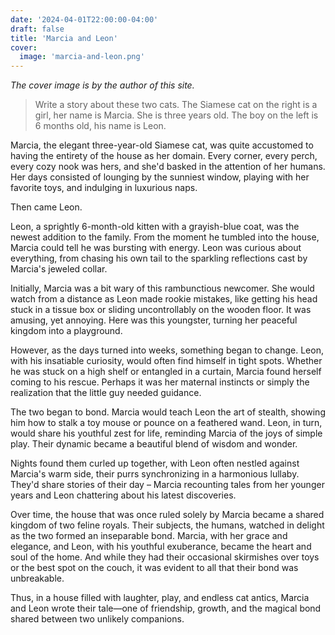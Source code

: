 ```yaml
---
date: '2024-04-01T22:00:00-04:00'
draft: false
title: 'Marcia and Leon'
cover:
  image: 'marcia-and-leon.png'
---
```


_The cover image is by the author of this site._

> Write a story about these two cats. The Siamese cat on the right is a girl, her name is Marcia. She is three years old. The boy on the left is 6 months old, his name is Leon.

Marcia, the elegant three-year-old Siamese cat, was quite accustomed to having the entirety of the house as her domain. Every corner, every perch, every cozy nook was hers, and she'd basked in the attention of her humans. Her days consisted of lounging by the sunniest window, playing with her favorite toys, and indulging in luxurious naps.

Then came Leon.

Leon, a sprightly 6-month-old kitten with a grayish-blue coat, was the newest addition to the family. From the moment he tumbled into the house, Marcia could tell he was bursting with energy. Leon was curious about everything, from chasing his own tail to the sparkling reflections cast by Marcia's jeweled collar.

Initially, Marcia was a bit wary of this rambunctious newcomer. She would watch from a distance as Leon made rookie mistakes, like getting his head stuck in a tissue box or sliding uncontrollably on the wooden floor. It was amusing, yet annoying. Here was this youngster, turning her peaceful kingdom into a playground.

However, as the days turned into weeks, something began to change. Leon, with his insatiable curiosity, would often find himself in tight spots. Whether he was stuck on a high shelf or entangled in a curtain, Marcia found herself coming to his rescue. Perhaps it was her maternal instincts or simply the realization that the little guy needed guidance.

The two began to bond. Marcia would teach Leon the art of stealth, showing him how to stalk a toy mouse or pounce on a feathered wand. Leon, in turn, would share his youthful zest for life, reminding Marcia of the joys of simple play. Their dynamic became a beautiful blend of wisdom and wonder.

Nights found them curled up together, with Leon often nestled against Marcia's warm side, their purrs synchronizing in a harmonious lullaby. They'd share stories of their day – Marcia recounting tales from her younger years and Leon chattering about his latest discoveries.

Over time, the house that was once ruled solely by Marcia became a shared kingdom of two feline royals. Their subjects, the humans, watched in delight as the two formed an inseparable bond. Marcia, with her grace and elegance, and Leon, with his youthful exuberance, became the heart and soul of the home. And while they had their occasional skirmishes over toys or the best spot on the couch, it was evident to all that their bond was unbreakable.

Thus, in a house filled with laughter, play, and endless cat antics, Marcia and Leon wrote their tale—one of friendship, growth, and the magical bond shared between two unlikely companions.
